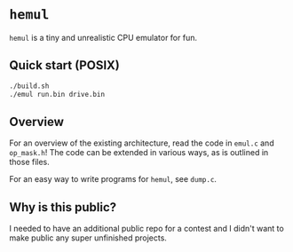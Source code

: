 # `hemul`
`hemul` is a tiny and unrealistic CPU emulator for fun.

## Quick start (POSIX)
```sh
./build.sh
./emul run.bin drive.bin
```

## Overview
For an overview of the existing architecture, read the code
in `emul.c` and `op_mask.h`!  The code can be extended in
various ways, as is outlined in those files.

For an easy way to write programs for `hemul`, see `dump.c`.

## Why is this public?
I needed to have an additional public repo for a contest
and I didn't want to make public any super unfinished
projects.
